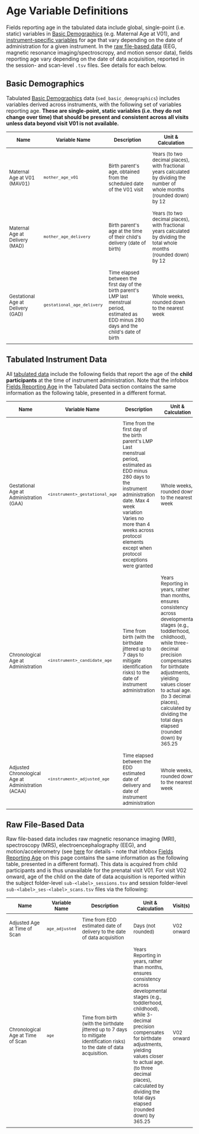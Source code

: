 # Age Variable Definitions

Fields reporting age in the tabulated data include global, single-point (i.e. static) variables in [Basic Demographics](#basic-demographics) (e.g. Maternal Age at V01), and [instrument-specific variables](#tabulated-instrument-data) for age that vary depending on the date of administration for a given instrument. In the [raw file-based data](#raw-file-based-data) (EEG, magnetic resonance imaging/spectroscropy, and motion sensor data), fields reporting age vary depending on the date of data acquisition, reported in the session- and scan-level `.tsv` files. See details for each below. 

## Basic Demographics

Tabulated [Basic Demographics](demo/basicdemo.md) data (`sed_basic_demographics`) includes variables derived across instruments, with the following set of variables reporting age. **These are single-point, static variables (i.e. they do not change over time) that should be present and consistent across all visits unless data beyond visit V01 is not available.** 

<table style="width: 100%; border-collapse: collapse; table-layout: fixed; font-size: 13px;">
    <thead>
      <tr>
        <th style="width: 20%; padding: 5px; text-align: center;">Name</th>
        <th style="width: 10%; padding: 5px; text-align: center;">Variable Name</th>
        <th style="width: 30%; padding: 5px; text-align: center;">Description</th>
        <th style="width: 30%; padding: 5px; text-align: center;">Unit & Calculation</th>
      </tr>
    </thead>
    <tbody>
<td style="padding: 8px; word-wrap: break-word; white-space: normal;">Maternal Age at V01 (MAV01)</td>
<td style="padding: 8px; word-wrap: break-word; white-space: normal;"><code>mother_age_v01</code></td>
<td style="padding: 8px; word-wrap: break-word; white-space: normal;">Birth parent's age, obtained from the scheduled date of the V01 visit</td>
<td style="padding: 8px; word-wrap: break-word; white-space: normal;">Years (to two decimal places), with fractional years calculated by dividing the number of whole months (rounded down) by 12</td>
</tr>
<tr>
<td style="padding: 8px; word-wrap: break-word; white-space: normal;">Maternal Age at Delivery (MAD)</td>
<td style="padding: 8px; word-wrap: break-word; white-space: normal;"><code>mother_age_delivery</code></td>
<td style="padding: 8px; word-wrap: break-word; white-space: normal;">Birth parent's age at the time of their child's delivery (date of birth)</td>
<td style="padding: 8px; word-wrap: break-word; white-space: normal;">Years (to two decimal places), with fractional years calculated by dividing the total whole months (rounded down) by 12</td>
</tr>
<tr>
<td style="padding: 8px; word-wrap: break-word; white-space: normal;">Gestational Age at Delivery (GAD)</td>
<td style="padding: 8px; word-wrap: break-word; white-space: normal;"><code>gestational_age_delivery</code></td>
<td style="padding: 8px; word-wrap: break-word; white-space: normal;">Time elapsed between the first day of the birth parent's <span class="tooltip">LMP
		<span class="tooltiptext">last menstrual period, estimated as EDD minus 280 days</span>
	  </span> and the child's date of birth</td>
<td style="padding: 8px; word-wrap: break-word; white-space: normal;">Whole weeks, rounded down to the nearest week</td>
</tr>
</tbody>
</table>

## Tabulated Instrument Data

All [tabulated data](../datacuration/phenotypes.md) include the following fields that report the age of the **child participants** at the time of instrument administration. Note that the infobox [Fields Reporting Age](../datacuration/phenotypes.md#instrument-age) in the Tabulated Data section contains the same information as the following table, presented in a different format.

<table style="width: 100%; border-collapse: collapse; table-layout: fixed; font-size: 13px;">
    <thead>
      <tr>
        <th style="width: 20%; padding: 5px; text-align: center;">Name</th>
        <th style="width: 10%; padding: 5px; text-align: center;">Variable Name</th>
        <th style="width: 30%; padding: 5px; text-align: center;">Description</th>
        <th style="width: 20%; padding: 5px; text-align: center;">Unit & Calculation</th>
        <th style="width: 10%; padding: 5px; text-align: center;">Visit(s)</th>
      </tr>
    </thead>
    <tbody>
<tr>
<td style="padding: 8px; word-wrap: break-word; white-space: normal;">Gestational Age at Administration (GAA)</td>
<td style="padding: 8px; word-wrap: break-word; white-space: normal;"><code>&lt;instrument&gt;_gestational_age</code></td>
<td style="padding: 8px; word-wrap: break-word; white-space: normal;">Time from the first day of the birth parent's <span class="tooltip">LMP
		<span class="tooltiptext">Last menstrual period, estimated as EDD minus 280 days</span>
	  </span> to the instrument administration date.
    <span class="tooltip">Max 4 week variation
		<span class="tooltiptext">Varies no more than 4 weeks across protocol elements except when protocol exceptions were granted</span>
	  </span>
    </td>
<td style="padding: 8px; word-wrap: break-word; white-space: normal;">Whole weeks, rounded down to the nearest week</td>
<td style="padding: 8px; word-wrap: break-word; white-space: normal;">V01 only</td>
</tr>
<tr>
<td style="padding: 8px; word-wrap: break-word; white-space: normal;">Chronological Age at Administration</td>
<td style="padding: 8px; word-wrap: break-word; white-space: normal;"><code>&lt;instrument&gt;_candidate_age</code></td>
<td style="padding: 8px; word-wrap: break-word; white-space: normal;">Time from birth (with the birthdate jittered up to 7 days to mitigate identification risks) to the date of instrument administration</td>
<td style="padding: 8px; word-wrap: break-word; white-space: normal;"><span class="tooltip">Years
		<span class="tooltiptext">Reporting in years, rather than months, ensures consistency across developmental stages (e.g., toddlerhood, childhood), while three-decimal precision compensates for birthdate adjustments, yielding values closer to actual age.</span></span> (to 3 decimal places), calculated by dividing the total days elapsed (rounded down) by 365.25</td>
<td style="padding: 8px; word-wrap: break-word; white-space: normal;">V02 onward</td>
</tr>
<tr>
<td style="padding: 8px; word-wrap: break-word; white-space: normal;">Adjusted Chronological Age at Administration (ACAA)</td>
<td style="padding: 8px; word-wrap: break-word; white-space: normal;"><code>&lt;instrument&gt;_adjusted_age</code></td>
<td style="padding: 8px; word-wrap: break-word; white-space: normal;">Time elapsed between the <span class="tooltip">EDD
		<span class="tooltiptext">estimated date of delivery</span>
	  </span> and date of instrument administration</td>
<td style="padding: 8px; word-wrap: break-word; white-space: normal;">Whole weeks, rounded down to the nearest week</td>
<td style="padding: 8px; word-wrap: break-word; white-space: normal;">V02 onward</td>
</tr>
</tbody>
</table>

## Raw File-Based Data

Raw file-based data includes raw magnetic resonance imaging (MRI), spectroscopy (MRS), electroencephalography (EEG), and motion/accelerometry (see [here](../../datacuration/rawbids.md/#raw-file-based-bids-data) for details - note that infobox [Fields Reporting Age](../datacuration/rawbids.md#age) on this page contains the same information as the following table, presented in a different format). This data is acquired from child participants and is thus unavailable for the prenatal visit V01. For visit V02 onward, age of the child on the date of data acquisition is reported within the subject folder-level `sub-<label>_sessions.tsv` and session folder-level `sub-<label>_ses-<label>_scans.tsv` files via the following:

<table style="width: 100%; border-collapse: collapse; table-layout: fixed; font-size: 13px;">
    <thead>
      <tr>
        <th style="width: 20%; padding: 5px; text-align: center;">Name</th>
        <th style="width: 10%; padding: 5px; text-align: center;">Variable Name</th>
        <th style="width: 30%; padding: 5px; text-align: center;">Description</th>
        <th style="width: 20%; padding: 5px; text-align: center;">Unit & Calculation</th>
        <th style="width: 10%; padding: 5px; text-align: center;">Visit(s)</th>
      </tr>
    </thead>
    <tbody>
<tr>
<td style="padding: 8px; word-wrap: break-word; white-space: normal;">Adjusted Age at Time of Scan</td>
<td style="padding: 8px; word-wrap: break-word; white-space: normal;"><code>age_adjusted</code></td>
<td style="padding: 8px; word-wrap: break-word; white-space: normal;">Time from <span class="tooltip">EDD
		<span class="tooltiptext">estimated date of delivery</span>
	  </span> to the date of data acquisition</td>
<td style="padding: 8px; word-wrap: break-word; white-space: normal;">Days (not rounded)</td>
<td style="padding: 8px; word-wrap: break-word; white-space: normal;">V02 onward</td>
</tr>
<tr>
<td style="padding: 8px; word-wrap: break-word; white-space: normal;">Chronological Age at Time of Scan</td>
<td style="padding: 8px; word-wrap: break-word; white-space: normal;"><code>age</code></td>
<td style="padding: 8px; word-wrap: break-word; white-space: normal;">Time from birth (with the birthdate jittered up to 7 days to mitigate identification risks) to the date of data acquisition.</td>
<td style="padding: 8px; word-wrap: break-word; white-space: normal;"><span class="tooltip">Years
		<span class="tooltiptext">Reporting in years, rather than months, ensures consistency across developmental stages (e.g., toddlerhood, childhood), while 3-decimal precision compensates for birthdate adjustments, yielding values closer to actual age.</span></span> (to three decimal places), calculated by dividing the total days elapsed (rounded down) by 365.25</td>
<td style="padding: 8px; word-wrap: break-word; white-space: normal;">V02 onward</td>
</tr>
</tbody>
</table>





